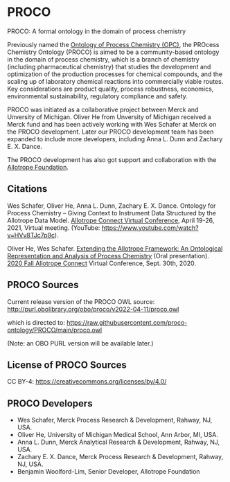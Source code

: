 # PROCO
PROCO: A formal ontology in the domain of process chemistry

Previously named the [Ontology of Process Chemistry (OPC)](https://github.com/OPC-ontology/OPC), the PROcess Chemistry Ontology (PROCO) is aimed to be a community-based ontology in the domain of process chemistry, which is a branch of chemistry (including pharmaceutical chemistry) that studies the development and optimization of the production processes for chemical compounds, and the scaling up of laboratory chemical reactions into commercially viable routes. Key considerations are product quality, process robustness, economics, environmental sustainability, regulatory compliance and safety.   

PROCO was initiated as a collaborative project between Merck and Unversity of Michigan. Oliver He from Unversity of Michigan received a Merck fund and has been actively working with Wes Schafer at Merck on the PROCO development. Later our PROCO development team has been expanded to include more developers, including Anna L. Dunn and Zachary E. X. Dance. 

The PROCO development has also got support and collaboration with the [Allotrope Foundation](https://www.allotrope.org/).  

## Citations

Wes Schafer, Oliver He, Anna L. Dunn, Zachary E. X. Dance. Ontology for Process Chemistry – Giving Context to Instrument Data Structured by the Allotrope Data Model. [Allotrope Connect Virtual Conference](https://www.allotrope.org/2021-spring-allotrope-connect), April 19-26, 2021, Virtual meeting. (YouTube: https://www.youtube.com/watch?v=HVv8TJc7p9c). 

Oliver He, Wes Schafer. [Extending the Allotrope Framework: An Ontological Representation and Analysis of Process Chemistry](https://a931b97a-f419-4166-9ec6-4bd98cdfcfa7.filesusr.com/ugd/b6aabf_e139357058f84b5b9b80dedf6111f50b.pdf) (Oral presentation). [2020 Fall Allotrope Connect](https://www.allotrope.org/2020-fall-allotrope-connect) Virtual Conference, Sept. 30th, 2020. 

## PROCO Sources

Current release version of the PROCO OWL source:
http://purl.obolibrary.org/obo/proco/v2022-04-11/proco.owl 

which is directed to: https://raw.githubusercontent.com/proco-ontology/PROCO/main/proco.owl

(Note: an OBO PURL version will be available later.)

## License of PROCO Sources
CC BY-4: https://creativecommons.org/licenses/by/4.0/ 

## PROCO Developers
- Wes Schafer, Merck Process Research & Development, Rahway, NJ, USA.  
- Oliver He, University of Michigan Medical School, Ann Arbor, MI, USA.
- Anna L. Dunn, Merck Analytical Research & Development, Rahway, NJ, USA. 
- Zachary E. X. Dance, Merck Process Research & Development, Rahway, NJ, USA.  
- Benjamin Woolford-Lim, Senior Developer, Allotrope Foundation


